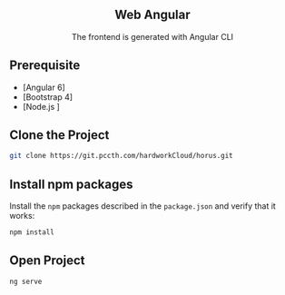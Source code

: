 <p align="center">
  <h2 align="center">Web Angular </h2>
  <p align="center">The frontend is generated with Angular CLI</a></p>
</p>

## Prerequisite


* [Angular 6] 
* [Bootstrap 4] 
* [Node.js ]


## Clone the Project

```bash 
git clone https://git.pccth.com/hardworkCloud/horus.git

```

## Install npm packages

Install the `npm` packages described in the `package.json` and verify that it works:

```bash
npm install

```
## Open Project
```bash
ng serve
```


